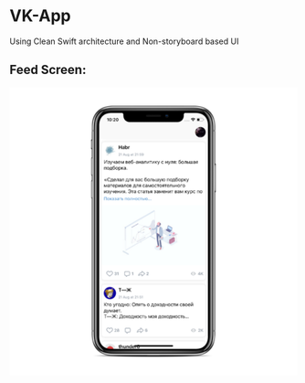 # VK-App
Using Clean Swift architecture and Non-storyboard based UI

## Feed Screen:
![FeedScreen](https://github.com/AlexeyVoronov96/VK-App/blob/master/Screenshots/FeedScreen.png)
